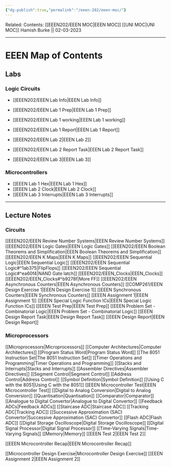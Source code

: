 ```yaml
---
{"dg-publish":true,"permalink":"/eeen-202/eeen-moc/"}
---
```



Related: 
Contents: [[EEEN202/EEEN MOC\|EEEN MOC]]
[[UNI MOC\|UNI MOC]]
Hamish Burke || 02-03-2023
***

# EEEN Map of Contents

## Labs

### Logic Circuits

- [[EEEN202/EEEN Lab Info\|EEEN Lab Info]]

- [[EEEN202/EEEN Lab 1 Prep\|EEEN Lab 1 Prep]]
- [[EEEN202/EEEN Lab 1 working\|EEEN Lab 1 working]]
- [[EEEN202/EEEN Lab 1 Report\|EEEN Lab 1 Report]]

- [[EEEN202/EEEN Lab 2\|EEEN Lab 2]]
- [[EEEN202/EEEN Lab 2 Report Task\|EEEN Lab 2 Report Task]]

- [[EEEN202/EEEN Lab 3\|EEEN Lab 3]]

### Microcontrollers

- [[EEEN Lab 1 Hex\|EEEN Lab 1 Hex]]
- [[EEEN Lab 2 Clock\|EEEN Lab 2 Clock]]
- [[EEEN Lab 3 Interrupts\|EEEN Lab 3 Interrupts]]

***

## Lecture Notes

### Circuits

[[EEEN202/EEEN Review Number Systems\|EEEN Review Number Systems]]
[[EEEN202/EEEN Logic Gates\|EEEN Logic Gates]]
[[EEEN202/EEEN Boolean Theorems and Simplification\|EEEN Boolean Theorems and Simplification]]
[[EEEN202/EEEN K Maps\|EEEN K Maps]]
[[EEEN202/EEEN Sequential Logic\|EEEN Sequential Logic]]
	[[EEEN202/EEEN Sequential Logic#^1ab375\|FlipFlops]]
	[[EEEN202/EEEN Sequential Logic#^ea60f4\|NAND Gate latch]]
[[EEEN202/EEEN_Clocks\|EEEN_Clocks]]
	[[EEEN202/EEEN_Clocks#^b9278f\|More FF]]
[[EEEN202/EEEN Asynchronous Counters\|EEEN Asynchronous Counters]]
[[COMP261/EEEN Design Exercise 1\|EEEN Design Exercise 1]]
[[EEEN Synchronous Counters\|EEEN Synchronous Counters]]
[[EEEN Assignment 1\|EEEN Assignment 1]]
[[EEEN Special Logic Function ICs\|EEEN Special Logic Function ICs]]
[[EEEN Test Prep\|EEEN Test Prep]]
[[EEEN Problem Set - Combinatorial Logic\|EEEN Problem Set - Combinatorial Logic]]
[[EEEN Design Report Task\|EEEN Design Report Task]]
[[EEEN Design Report\|EEEN Design Report]]

### Microprocessors

[[Microprocessors\|Microprocessors]]
	[[Computer Architectures\|Computer Architectures]]
[[Program Status Word\|Program Status Word]]
[[The 8051 Instruction Set\|The 8051 Instruction Set]]
[[Timer Operations and Programming\|Timer Operations and Programming]]
[[Stacks and Interrupts\|Stacks and Interrupts]]
[[Assembler Directives\|Assembler Directives]]
	[[Segment Control\|Segment Control]]
	[[Address Control\|Address Control]]
	[[Symbol Definition\|Symbol Definition]]
[[Using C with the 8051\|Using C with the 8051]]
[[EEEN Microcontroller Test\|EEEN Microcontroller Test]]
[[Digital to Analog Conversion\|Digital to Analog Conversion]]
	[[Quantisation\|Quantisation]]
	[[Comparator\|Comparator]]
	[[Analogue to Digital Convertor\|Analogue to Digital Convertor]]
	[[Feedback ADCs\|Feedback ADCs]]
		[[Staircase ADC\|Staircase ADC]]
		[[Tracking ADC\|Tracking ADC]]
		[[Successive Approximation (SAC) Convertor\|Successive Approximation (SAC) Convertor]]
		[[Flash ADC\|Flash ADC]]
[[Digital Storage Oscilloscope\|Digital Storage Oscilloscope]]
[[Digital Signal Processor\|Digital Signal Processor]]
[[Time-Varying Signals\|Time-Varying Signals]]
[[Memory\|Memory]]
[[EEEN Test 2\|EEEN Test 2]]

[[EEEN Microcontroller Recap\|EEEN Microcontroller Recap]]


[[Microcontroller Design Exercise\|Microcontroller Design Exercise]]
[[EEEN Assignment 2\|EEEN Assignment 2]]



